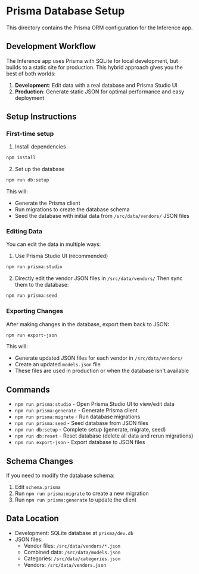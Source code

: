 # Prisma Database Setup

This directory contains the Prisma ORM configuration for the Inference app.

## Development Workflow

The Inference app uses Prisma with SQLite for local development, but builds to a static site for production. This hybrid approach gives you the best of both worlds:

1. **Development**: Edit data with a real database and Prisma Studio UI
2. **Production**: Generate static JSON for optimal performance and easy deployment

## Setup Instructions

### First-time setup

1. Install dependencies
```bash
npm install
```

2. Set up the database
```bash
npm run db:setup
```
This will:
- Generate the Prisma client
- Run migrations to create the database schema
- Seed the database with initial data from `/src/data/vendors/` JSON files

### Editing Data

You can edit the data in multiple ways:

1. Use Prisma Studio UI (recommended)
```bash
npm run prisma:studio
```

2. Directly edit the vendor JSON files in `/src/data/vendors/`
Then sync them to the database:
```bash
npm run prisma:seed
```

### Exporting Changes

After making changes in the database, export them back to JSON:
```bash
npm run export-json
```

This will:
- Generate updated JSON files for each vendor in `/src/data/vendors/`
- Create an updated `models.json` file
- These files are used in production or when the database isn't available

## Commands

- `npm run prisma:studio` - Open Prisma Studio UI to view/edit data
- `npm run prisma:generate` - Generate Prisma client
- `npm run prisma:migrate` - Run database migrations
- `npm run prisma:seed` - Seed database from JSON files
- `npm run db:setup` - Complete setup (generate, migrate, seed)
- `npm run db:reset` - Reset database (delete all data and rerun migrations)
- `npm run export-json` - Export database to JSON files

## Schema Changes

If you need to modify the database schema:

1. Edit `schema.prisma`
2. Run `npm run prisma:migrate` to create a new migration
3. Run `npm run prisma:generate` to update the client

## Data Location

- Development: SQLite database at `prisma/dev.db`
- JSON files: 
  - Vendor files: `/src/data/vendors/*.json`
  - Combined data: `/src/data/models.json`
  - Categories: `/src/data/categories.json`
  - Vendors: `/src/data/vendors.json`